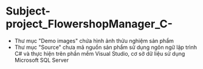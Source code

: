 # Subject-project_FlowershopManager_C-
- Thư mục "Demo images" chứa hình ảnh thửu nghiệm sản phẩm
- Thư mục "Source" chưa mã nguồn sản phẩm sử dụng ngôn ngữ lập trình C# và thực hiện trên phần mềm Visual Studio, cơ sở dữ liệu sử dụng Microsoft SQL Server

